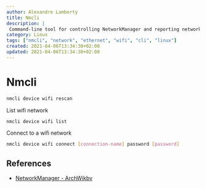 ```yaml
---
author: Alexandre Lamberty
title: Nmcli 
description: |
 Command-line tool for controlling NetworkManager and reporting network status
category: Linux
tags: ["nmcli", "network", "ethernet", "wifi", "cli", "linux"]
created: 2021-04-06T13:34:30+02:00
updated: 2021-04-06T13:34:30+02:00
---
```

# Nmcli

```sh
nmcli device wifi rescan 
```

List wifi network

```sh
nmcli device wifi list
```

Connect to a wifi network

```sh
nmcli device wifi connect [connection-name] password [password]
```

## References

- [NetworkManager - ArchWikbv ](https://wiki.archlinux.org/title/NetworkManager)
